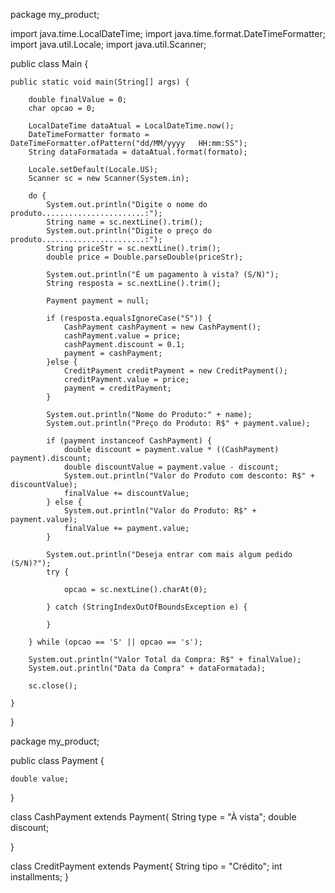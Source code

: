 

package my_product;

import java.time.LocalDateTime;
import java.time.format.DateTimeFormatter;
import java.util.Locale;
import java.util.Scanner;

public class Main {

	public static void main(String[] args) {

		double finalValue = 0;
		char opcao = 0;

		LocalDateTime dataAtual = LocalDateTime.now();
		DateTimeFormatter formato = DateTimeFormatter.ofPattern("dd/MM/yyyy   HH:mm:SS");
		String dataFormatada = dataAtual.format(formato);

		Locale.setDefault(Locale.US);
		Scanner sc = new Scanner(System.in);

		do {
			System.out.println("Digite o nome do produto.......................:");
			String name = sc.nextLine().trim();
			System.out.println("Digite o preço do produto.......................:");
			String priceStr = sc.nextLine().trim();
			double price = Double.parseDouble(priceStr);

			System.out.println("É um pagamento à vista? (S/N)");
			String resposta = sc.nextLine().trim();

			Payment payment = null;

			if (resposta.equalsIgnoreCase("S")) {
				CashPayment cashPayment = new CashPayment();
				cashPayment.value = price;
				cashPayment.discount = 0.1;
				payment = cashPayment;
			}else {
				CreditPayment creditPayment = new CreditPayment();
				creditPayment.value = price;
				payment = creditPayment;
			}

			System.out.println("Nome do Produto:" + name);
			System.out.println("Preço do Produto: R$" + payment.value);

			if (payment instanceof CashPayment) {
				double discount = payment.value * ((CashPayment) payment).discount;
				double discountValue = payment.value - discount;
				System.out.println("Valor do Produto com desconto: R$" + discountValue);
				finalValue += discountValue;
			} else {
				System.out.println("Valor do Produto: R$" + payment.value);
				finalValue += payment.value;
			}

			System.out.println("Deseja entrar com mais algum pedido (S/N)?");
			try {

				opcao = sc.nextLine().charAt(0);

			} catch (StringIndexOutOfBoundsException e) {

			}

		} while (opcao == 'S' || opcao == 's');

		System.out.println("Valor Total da Compra: R$" + finalValue);
		System.out.println("Data da Compra" + dataFormatada);

		sc.close();

	}

}


package my_product;

public class Payment {
	
	double value;

}

class CashPayment extends Payment{
	String type = "À vista";
	double discount;
			
}

class CreditPayment extends Payment{
	String tipo = "Crédito";
	int installments;
}

	
